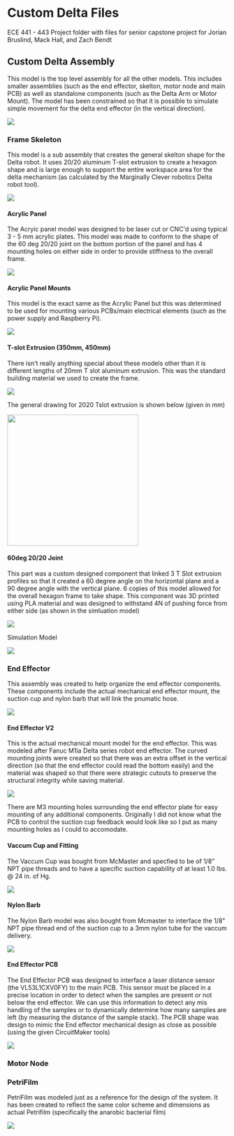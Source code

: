 # Custom Delta Files
ECE 441 - 443 Project folder with files for senior capstone project for Jorian Bruslind, Mack Hall, and Zach Bendt

## Custom Delta Assembly

This model is the top level assembly for all the other models. This includes 
smaller assemblies (such as the end effector, skelton, motor node and main PCB) as well 
as standalone components (such as the Delta Arm or Motor Mount). The model has been constrained 
so that it is possible to simulate simple movement for the delta end effector (in the vertical direction). 

<img src="https://github.com/Jbruslind/ECE44x_Senior_Design/blob/master/Design%20files/Delta%20Robot%20Arm/Inventor%20Files/Pictures/Custom_Delta_Assembly.png" />

### Frame Skeleton 

This model is a sub assembly that creates the general skelton shape for the Delta robot. It uses 20/20 
aluminum T-slot extrusion to create a hexagon shape and is large enough to support the entire workspace 
area for the delta mechanism (as calculated by the Marginally Clever robotics Delta robot tool).  

<img src="https://github.com/Jbruslind/ECE44x_Senior_Design/blob/master/Design%20files/Delta%20Robot%20Arm/Inventor%20Files/Pictures/Frame_Skeleton.png" />

#### Acrylic Panel

The Acryic panel model was designed to be laser cut or CNC'd using typical 3 - 5 mm acrylic plates. This model was made to conform to 
the shape of the 60 deg 20/20 joint on the bottom portion of the panel and has 4 mounting holes on either side in order to provide stiffness 
to the overall frame. 

<img src="https://github.com/Jbruslind/ECE44x_Senior_Design/blob/master/Design%20files/Delta%20Robot%20Arm/Inventor%20Files/Pictures/Acrylic_Panel.png" />

#### Acrylic Panel Mounts

This model is the exact same as the Acrylic Panel but this was determined to be used for mounting various PCBs/main electrical elements (such as the power supply 
and Raspberry Pi). 

<img src="https://github.com/Jbruslind/ECE44x_Senior_Design/blob/master/Design%20files/Delta%20Robot%20Arm/Inventor%20Files/Pictures/Acrylic_Panel_Mount.png" />


#### T-slot Extrusion (350mm, 450mm)

There isn't really anything special about these models other than it is different lengths of 20mm T slot aluminum extrusion. This was the standard 
building material we used to create the frame. 

<img src="https://github.com/Jbruslind/ECE44x_Senior_Design/blob/master/Design%20files/Delta%20Robot%20Arm/Inventor%20Files/Pictures/2020_Tslot_350.png" />

The general drawing for 2020 Tslot extrusion is shown below (given in mm)

<img src="https://github.com/Jbruslind/ECE44x_Senior_Design/blob/master/Design%20files/Delta%20Robot%20Arm/Inventor%20Files/Pictures/2020_drawing.jpg" width="300" height="300"  />


#### 60deg 20/20 Joint 

This part was a custom designed component that linked 3 T Slot extrusion profiles so that it created a 60 degree angle on the horizontal plane and a 90 degree 
angle with the vertical plane. 6 copies of this model allowed for the overall hexagon frame to take shape. This component was 3D printed using PLA material 
and was designed to withstand 4N of pushing force from either side (as shown in the simluation model) 

<img src="https://github.com/Jbruslind/ECE44x_Senior_Design/blob/master/Design%20files/Delta%20Robot%20Arm/Inventor%20Files/Pictures/60_deg_2020_joint.png" />


Simulation Model

<img src="https://github.com/Jbruslind/ECE44x_Senior_Design/blob/master/Design%20files/Delta%20Robot%20Arm/Inventor%20Files/Pictures/60_deg_2020_joint_sim.png" />

### End Effector 

This assembly was created to help organize the end effector components. These components include the actual mechanical end effector mount, the suction cup
and nylon barb that will link the pnumatic hose. 

<img src="https://github.com/Jbruslind/ECE44x_Senior_Design/blob/master/Design%20files/Delta%20Robot%20Arm/Inventor%20Files/Pictures/End_Effector_V2.png" />

#### End Effector V2

This is the actual mechanical mount model for the end effector. This was modeled after Fanuc M1ia Delta series robot end effector. The curved mounting joints 
were created so that there was an extra offset in the vertical direction (so that the end effector could read the bottom easily) and the material was shaped
so that there were strategic cutouts to preserve the structural integrity while saving material. 

<img src="https://github.com/Jbruslind/ECE44x_Senior_Design/blob/master/Design%20files/Delta%20Robot%20Arm/Inventor%20Files/Pictures/End_Effector_Mech.png" />

There are M3 mounting holes surrounding the end effector plate for easy mounting of any additional components. Originally I did not know what the 
PCB to control the suction cup feedback would look like so I put as many mounting holes as I could to accomodate.  

#### Vaccum Cup and Fitting 

The Vaccum Cup was bought from McMaster and specfied to be of 1/8" NPT pipe threads and to have a specific suction capability of at least 1.0 lbs. @ 24 in. of Hg.

<img src="https://github.com/Jbruslind/ECE44x_Senior_Design/blob/master/Design%20files/Delta%20Robot%20Arm/Inventor%20Files/Pictures/Vaccum_Cup.png" />

#### Nylon Barb

The Nylon Barb model was also bought from Mcmaster to interface the 1/8" NPT pipe thread end of the suction cup to a 3mm nylon tube for the vaccum delivery. 

<img src="https://github.com/Jbruslind/ECE44x_Senior_Design/blob/master/Design%20files/Delta%20Robot%20Arm/Inventor%20Files/Pictures/Nylon_Barb.png" />


#### End Effector PCB

The End Effector PCB was designed to interface a laser distance sensor (the VL53L1CXV0FY) to the main PCB. This sensor must be placed in a precise location 
in order to detect when the samples are present or not below the end effector. We can use this information to detect any mis handling of the samples or 
to dynamically determine how many samples are left (by measuring the distance of the sample stack). The PCB shape was design to mimic the End effector mechanical 
design as close as possible (using the given CircuitMaker tools)

<img src="https://github.com/Jbruslind/ECE44x_Senior_Design/blob/master/Design%20files/Delta%20Robot%20Arm/Inventor%20Files/Pictures/End_Effector_PCB.png" />

### Motor Node 

### PetriFilm

PetriFilm was modeled just as a reference for the design of the system. It has been created to reflect the same color scheme and dimensions as actual Petrifilm
(specifically the anarobic bacterial film)

<img src="https://github.com/Jbruslind/ECE44x_Senior_Design/blob/master/Design%20files/Delta%20Robot%20Arm/Inventor%20Files/Pictures/PetriFilm.png"  />
